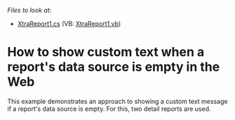 <!-- default file list -->
*Files to look at*:

* [XtraReport1.cs](./CS/XtraReport1.cs) (VB: [XtraReport1.vb](./VB/XtraReport1.vb))
<!-- default file list end -->
# How to show custom text when a report's data source is empty in the Web


<p>This example demonstrates an approach to showing a custom text message if a report's data source is empty. For this, two detail reports are used.</p>

<br/>


